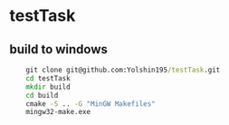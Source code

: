 # testTask

## build to windows
```bat
    git clone git@github.com:Yolshin195/testTask.git
    cd testTask
    mkdir build
    cd build
    cmake -S .. -G "MinGW Makefiles"
    mingw32-make.exe
```
